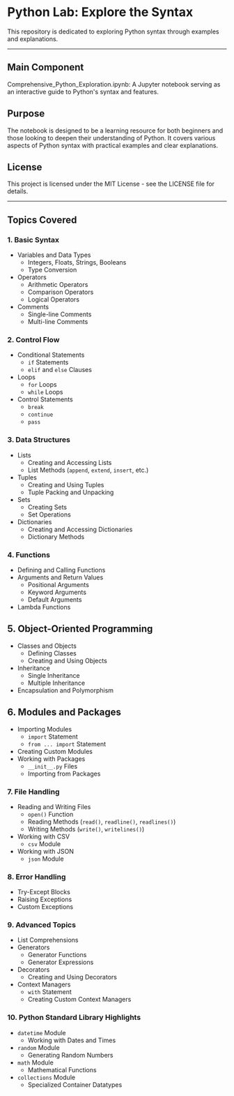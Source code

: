 # Python Lab: Explore the Syntax
This repository is dedicated to exploring Python syntax through examples and explanations.

---

## Main Component

Comprehensive_Python_Exploration.ipynb: A Jupyter notebook serving as an interactive guide to Python's syntax and features.

## Purpose
The notebook is designed to be a learning resource for both beginners and those looking to deepen their understanding of Python. It covers various aspects of Python syntax with practical examples and clear explanations.

## License
This project is licensed under the MIT License - see the LICENSE file for details.

---

## Topics Covered

### 1. Basic Syntax
- Variables and Data Types
  - Integers, Floats, Strings, Booleans
  - Type Conversion
- Operators
  - Arithmetic Operators
  - Comparison Operators
  - Logical Operators
- Comments
  - Single-line Comments
  - Multi-line Comments

### 2. Control Flow
- Conditional Statements
  - `if` Statements
  - `elif` and `else` Clauses
- Loops
  - `for` Loops
  - `while` Loops
- Control Statements
  - `break`
  - `continue`
  - `pass`

### 3. Data Structures
- Lists
  - Creating and Accessing Lists
  - List Methods (`append`, `extend`, `insert`, etc.)
- Tuples
  - Creating and Using Tuples
  - Tuple Packing and Unpacking
- Sets
  - Creating Sets
  - Set Operations
- Dictionaries
  - Creating and Accessing Dictionaries
  - Dictionary Methods

### 4. Functions
- Defining and Calling Functions
- Arguments and Return Values
  - Positional Arguments
  - Keyword Arguments
  - Default Arguments
- Lambda Functions

## 5. Object-Oriented Programming
- Classes and Objects
  - Defining Classes
  - Creating and Using Objects
- Inheritance
  - Single Inheritance
  - Multiple Inheritance
- Encapsulation and Polymorphism

## 6. Modules and Packages
- Importing Modules
  - `import` Statement
  - `from ... import` Statement
- Creating Custom Modules
- Working with Packages
  - `__init__.py` Files
  - Importing from Packages

### 7. File Handling
- Reading and Writing Files
  - `open()` Function
  - Reading Methods (`read()`, `readline()`, `readlines()`)
  - Writing Methods (`write()`, `writelines()`)
- Working with CSV
  - `csv` Module
- Working with JSON
  - `json` Module

### 8. Error Handling
- Try-Except Blocks
- Raising Exceptions
- Custom Exceptions

### 9. Advanced Topics
- List Comprehensions
- Generators
  - Generator Functions
  - Generator Expressions
- Decorators
  - Creating and Using Decorators
- Context Managers
  - `with` Statement
  - Creating Custom Context Managers

### 10. Python Standard Library Highlights
- `datetime` Module
  - Working with Dates and Times
- `random` Module
  - Generating Random Numbers
- `math` Module
  - Mathematical Functions
- `collections` Module
  - Specialized Container Datatypes